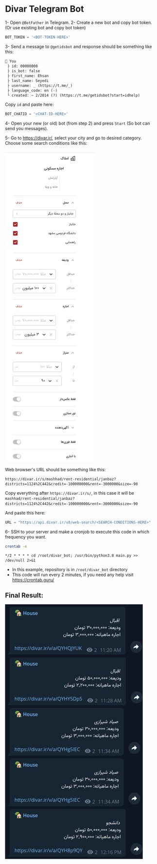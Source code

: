 # Divar Telegram Bot

1- Open `@BotFather` in Telegram.
2- Create a new bot and copy bot token. (Or use existing bot and copy bot token)
```python
BOT_TOKEN = '<BOT-TOKEN-HERE>'
```
3- Send a message to `@getidsbot` and response should be something like this:
```text
👤 You
 ├ id: 00000000
 ├ is_bot: false
 ├ first_name: Ehsan
 ├ last_name: Seyedi
 ├ username: _ (https://t.me/_)
 ├ language_code: en (-)
 └ created: ~ 2/2014 (?) (https://t.me/getidsbot?start=idhelp)
```
Copy `id` and paste here:
```python
BOT_CHATID = '<CHAT-ID-HERE>'
```

4- Open your new (or old) bot (from step 2) and press `Start` (So bot can send you messages).

5- Go to https://divar.ir/, select your city and go to desired category. Choose some search conditions like this:

![Divar Search](img/search.png)

Web browser's URL should be something like this:
```url
https://divar.ir/s/mashhad/rent-residential/janbaz?districts=1124%2C442&credit=-100000000&rent=-3000000&size=-90
```
Copy everything after `https://divar.ir/s/`, in this case it will be `mashhad/rent-residential/janbaz?districts=1124%2C442&credit=-100000000&rent=-3000000&size=-90`

And paste this here:

```python
URL = "https://api.divar.ir/v8/web-search/<SEARCH-CONDITIONS-HERE>"
```

6- SSH to your server and make a cronjob to execute this code in which frequency you want.

```bash
crontab -e
```

```crontab
*/2 * * * * cd /root/divar_bot; /usr/bin/python3.8 main.py >> /dev/null 2>&1
```
* In this example, repository is in `/root/divar_bot` directory
* This code will run every 2 minutes, if you need any help visit https://crontab.guru/

## Final Result:
![Telegram Messages](img/preview.png)
